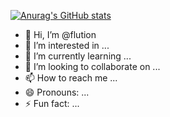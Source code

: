 [![Anurag's GitHub stats](https://github-readme-stats.vercel.app/api?username=flution)](https://github.com/anuraghazra/github-readme-stats)

- 👋 Hi, I’m @flution
- 👀 I’m interested in ...
- 🌱 I’m currently learning ...
- 💞️ I’m looking to collaborate on ...
- 📫 How to reach me ...
- 😄 Pronouns: ...
- ⚡ Fun fact: ...
<!---
flution/flution is a ✨ special ✨ repository because its `README.md` (this file) appears on your GitHub profile.
You can click the Preview link to take a look at your changes.
--->
